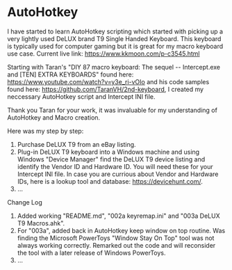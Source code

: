 # AutoHotkey
I have started to learn AutoHotkey scripting which started with picking up a very lightly used DeLUX brand T9 Single Handed Keyboard. This keyboard is typically used for computer gaming but it is great for my macro keyboard use case. Current live link: https://www.kkmoon.com/p-c3545.html

Starting with Taran's "DIY 87 macro keyboard: The sequel -- Intercept.exe and [TEN] EXTRA KEYBOARDS" found here: https://www.youtube.com/watch?v=y3e_ri-vOIo and his code samples found here: https://github.com/TaranVH/2nd-keyboard, I created my neccessary AutoHotkey script and Intercept INI file. 

Thank you Taran for your work, it was invaluable for my understanding of AutoHotkey and Macro creation. 

Here was my step by step:
1. Purchase DeLUX T9 from an eBay listing.
2. Plug-in DeLUX T9 keyboard into a Windows machine and using Windows "Device Manager" find the DeLUX T9 device listing and identify the 
Vendor ID and Hardware ID. You will need these for your Intercept INI file. In case you are currious about Vendor and Hardware IDs, here is a lookup tool and database: https://devicehunt.com/. 
3. ...




Change Log
1. Added working "README.md", "002a keyremap.ini" and "003a DeLUX T9 Macros.ahk".
2. For "003a", added back in AutoHotkey keep window on top routine. Was finding the Microsoft PowerToys "Window Stay On Top" tool was not always working correctly. Remarked out the code and will reconsider the tool with a later release of Windows PowerToys.
3. ... 

